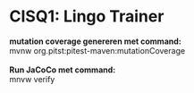 # CISQ1: Lingo Trainer

**mutation coverage genereren met command:** \
mvnw org.pitst:pitest-maven:mutationCoverage \
\
**Run JaCoCo met command:**\
mnvw verify